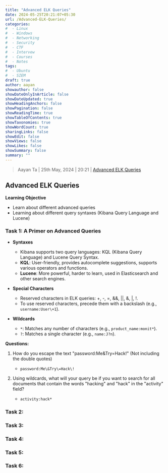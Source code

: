 ```yaml
---
title: "Advanced ELK Queries"
date: 2024-05-25T20:21:07+05:30
url: /Advanced-ELK-Queries/
categories:
#  - Linux
#  - Windows
#  - Networking
#  - Security
#  - CTF
#  - Intervew
#  - Courses
#  - Notes
tags:
#  - Ubuntu
#  - SIEM
draft: true
author: aayan
showauthor: false
showDateOnlyInArticle: false
showDateUpdated: true
showHeadingAnchors: false
showPagination: false
showReadingTime: true
showTableOfContents: true
showTaxonomies: true 
showWordCount: true
sharingLinks: false
showEdit: false
showViews: false
showLikes: false
showSummary: false
summary: ""
---
```


> Aayan Ta | 25th May, 2024 | 20:21 | [Advanced ELK Queries](https://tryhackme.com/r/room/advancedelkqueries)
## Advanced ELK Queries

**Learning Objective**

- Learn about different advanced queries
- Learning about different query syntaxes (Kibana Query Language and Lucene)

### Task 1: A Primer on Advanced Queries

- **Syntaxes**
  - Kibana supports two query languages: KQL (Kibana Query Language) and Lucene Query Syntax.
  - **KQL**: User-friendly, provides autocomplete suggestions, supports various operators and functions.
  - **Lucene**: More powerful, harder to learn, used in Elasticsearch and other search engines.

- **Special Characters**
  - Reserved characters in ELK queries: +, -, =, &&, ||, &, |, !.
  - To use reserved characters, precede them with a backslash (e.g., `username:User\+1`).

- **Wildcards**
  - `*`: Matches any number of characters (e.g., `product_name:monit*`).
  - `?`: Matches a single character (e.g., `name:J?n`).

**Questions:**
1. How do you escape the text "password:Me&Try=Hack!" (Not including the double quotes)
	- `password:Me\&Try\=Hack\!`

2. Using wildcards, what will your query be if you want to search for all documents that contain the words "hacking" and "hack" in the "activity" field?
	- `activity:hack*`

### Task 2: 



### Task 3: 



### Task 4: 



### Task 5: 



### Task 6: 




